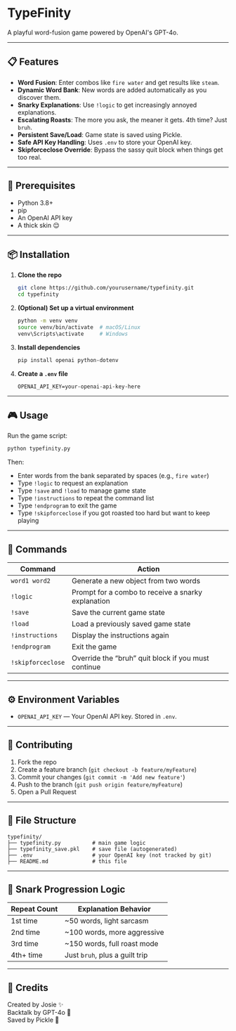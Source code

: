 # TypeFinity

A playful word-fusion game powered by OpenAI's GPT-4o.

---

## 📋 Features

* **Word Fusion**: Enter combos like `fire water` and get results like `steam`.
* **Dynamic Word Bank**: New words are added automatically as you discover them.
* **Snarky Explanations**: Use `!logic` to get increasingly annoyed explanations.
* **Escalating Roasts**: The more you ask, the meaner it gets. 4th time? Just `bruh`.
* **Persistent Save/Load**: Game state is saved using Pickle.
* **Safe API Key Handling**: Uses `.env` to store your OpenAI key.
* **Skipforceclose Override**: Bypass the sassy quit block when things get too real.

---

## 🚀 Prerequisites

* Python 3.8+
* pip
* An OpenAI API key
* A thick skin 😌

---

## 📦 Installation

1. **Clone the repo**

   ```bash
   git clone https://github.com/yourusername/typefinity.git
   cd typefinity
   ```

2. **(Optional) Set up a virtual environment**

   ```bash
   python -m venv venv
   source venv/bin/activate  # macOS/Linux
   venv\Scripts\activate     # Windows
   ```

3. **Install dependencies**

   ```bash
   pip install openai python-dotenv
   ```

4. **Create a `.env` file**

   ```env
   OPENAI_API_KEY=your-openai-api-key-here
   ```

---

## 🎮 Usage

Run the game script:

```bash
python typefinity.py
```

Then:

* Enter words from the bank separated by spaces (e.g., `fire water`)
* Type `!logic` to request an explanation
* Type `!save` and `!load` to manage game state
* Type `!instructions` to repeat the command list
* Type `!endprogram` to exit the game
* Type `!skipforceclose` if you got roasted too hard but want to keep playing

---

## 🔧 Commands

| Command           | Action                                                  |
| ---------------- | ------------------------------------------------------- |
| `word1 word2`     | Generate a new object from two words                    |
| `!logic`          | Prompt for a combo to receive a snarky explanation      |
| `!save`           | Save the current game state                             |
| `!load`           | Load a previously saved game state                      |
| `!instructions`   | Display the instructions again                          |
| `!endprogram`     | Exit the game                                           |
| `!skipforceclose` | Override the “bruh” quit block if you must continue     |

---

## ⚙️ Environment Variables

* `OPENAI_API_KEY` — Your OpenAI API key. Stored in `.env`.

---

## 🤝 Contributing

1. Fork the repo
2. Create a feature branch (`git checkout -b feature/myFeature`)
3. Commit your changes (`git commit -m 'Add new feature'`)
4. Push to the branch (`git push origin feature/myFeature`)
5. Open a Pull Request

---

## 📁 File Structure

```
typefinity/
├── typefinity.py          # main game logic
├── typefinity_save.pkl    # save file (autogenerated)
├── .env                   # your OpenAI key (not tracked by git)
├── README.md              # this file
```

---

## 🧃 Snark Progression Logic

| Repeat Count | Explanation Behavior           |
| ------------ | ------------------------------ |
| 1st time     | ~50 words, light sarcasm       |
| 2nd time     | ~100 words, more aggressive    |
| 3rd time     | ~150 words, full roast mode    |
| 4th+ time    | Just `bruh`, plus a guilt trip |


---

## 🧙 Credits

Created by Josie ✨   
Backtalk by GPT-4o 💬  
Saved by Pickle 🥒

